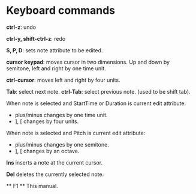 # Keyboard commands

**ctrl-z**: undo

**ctrl-y, shift-ctrl-z**: redo

**S, P, D**: sets note attribute to be edited.

**cursor keypad**: moves cursor in two dimensions. Up and down by semitone, left and right by one time unit.

**ctrl-cursor**: moves left and right by four units.

**Tab**: select next note.
**ctrl-Tab**: select previous note. (used to be shift tab).

When note is selected and StartTime or Duration is current edit attribute:

* plus/minus changes by one time unit.
* ], [ changes by four units.

When note is selected and Pitch is current edit attribute:

* plus/minus changes by one semitone.
* ], [ changes by an octave.

**Ins** inserts a note at the current cursor.

**Del** deletes the currently selected note.

** F1 ** This manual.
